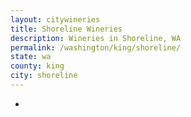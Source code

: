 ```yaml
---
layout: citywineries
title: Shoreline Wineries
description: Wineries in Shoreline, WA
permalink: /washington/king/shoreline/
state: wa
county: king
city: shoreline
---
```

-
